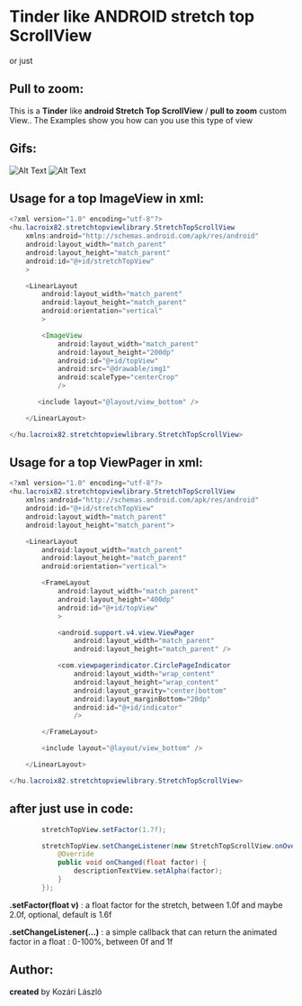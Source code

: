 # Tinder like ANDROID stretch top ScrollView 

or just

## Pull to zoom:

This is a **Tinder** like **android Stretch Top ScrollView** / **pull to zoom** custom View..
The Examples show you how can you use this type of view

## Gifs:


![Alt Text](http://x68.imgup.net/gif1a0b0.gif) ![Alt Text](http://q01.imgup.net/gif2dfbb.gif)

## Usage for a top ImageView in xml:

```java
<?xml version="1.0" encoding="utf-8"?>
<hu.lacroix82.stretchtopviewlibrary.StretchTopScrollView
    xmlns:android="http://schemas.android.com/apk/res/android"
    android:layout_width="match_parent"
    android:layout_height="match_parent"
    android:id="@+id/stretchTopView"
    >

    <LinearLayout
        android:layout_width="match_parent"
        android:layout_height="match_parent"
        android:orientation="vertical"
        >

        <ImageView
            android:layout_width="match_parent"
            android:layout_height="200dp"
            android:id="@+id/topView"
            android:src="@drawable/img1"
            android:scaleType="centerCrop"
            />

       <include layout="@layout/view_bottom" />

    </LinearLayout>

</hu.lacroix82.stretchtopviewlibrary.StretchTopScrollView>
```

## Usage for a top ViewPager in xml:

```java
<?xml version="1.0" encoding="utf-8"?>
<hu.lacroix82.stretchtopviewlibrary.StretchTopScrollView
    xmlns:android="http://schemas.android.com/apk/res/android"
    android:id="@+id/stretchTopView"
    android:layout_width="match_parent"
    android:layout_height="match_parent">

    <LinearLayout
        android:layout_width="match_parent"
        android:layout_height="match_parent"
        android:orientation="vertical">

        <FrameLayout
            android:layout_width="match_parent"
            android:layout_height="400dp"
            android:id="@+id/topView"
            >

            <android.support.v4.view.ViewPager
                android:layout_width="match_parent"
                android:layout_height="match_parent" />

            <com.viewpagerindicator.CirclePageIndicator
                android:layout_width="wrap_content"
                android:layout_height="wrap_content"
                android:layout_gravity="center|bottom"
                android:layout_marginBottom="20dp"
                android:id="@+id/indicator"
                />

        </FrameLayout>

        <include layout="@layout/view_bottom" />

    </LinearLayout>

</hu.lacroix82.stretchtopviewlibrary.StretchTopScrollView>
```

## after just use in code:

```java
        stretchTopView.setFactor(1.7f);

        stretchTopView.setChangeListener(new StretchTopScrollView.onOverScrollChanged() {
            @Override
            public void onChanged(float factor) {
                descriptionTextView.setAlpha(factor);
            }
        });

```

 **.setFactor(float v)** : a float factor for the stretch, between 1.0f and maybe 2.0f, optional, default is 1.6f

 **.setChangeListener(...)** : a simple callback that can return the animated factor in a float : 0-100%, between 0f and 1f
 
 
## Author:

**created** by Kozári László
